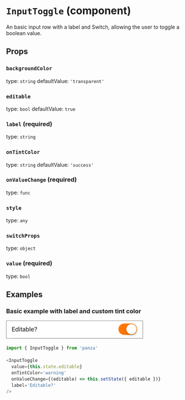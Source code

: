 `InputToggle` (component)
=========================

An basic input row with a label and Switch, allowing
the user to toggle a boolean value.

Props
-----

### `backgroundColor`

type: `string`
defaultValue: `'transparent'`


### `editable`

type: `bool`
defaultValue: `true`


### `label` (required)

type: `string`


### `onTintColor`

type: `string`
defaultValue: `'success'`


### `onValueChange` (required)

type: `func`


### `style`

type: `any`


### `switchProps`

type: `object`


### `value` (required)

type: `bool`

## Examples

### Basic example with label and custom tint color

![Input Toggle](images/InputToggle.png)

```javascript
import { InputToggle } from 'panza'

<InputToggle
  value={this.state.editable}
  onTintColor='warning'
  onValueChange={(editable) => this.setState({ editable })}
  label='Editable?'
/>
```
